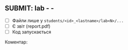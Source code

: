## SUBMIT: lab<N> - <id> - <lastname>

- [ ] Файли лише у `students/<id>_<lastname>/lab<N>/...`
- [ ] Є звіт (report.pdf)
- [ ] Код запускається

Коментар:
